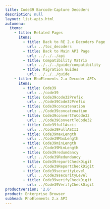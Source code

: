 ```yaml
---
title: Code39 Barcode-Capture Decoders
description: null
layout: list-apis.html
automenu:
  items:
    - title: Related Pages
      items:
        - title: Back to RE 2.x Decoders Page
          url: ../toc_decoders
        - title: Back to Main API Page
          url: ../../../api
        - title: Compatibility Matrix
          url: ../../../guide/compatibility
        - title: Migration Guides
          url: ../../../guide
    - title: RhoElements 2.x Decoder APIs
      items:
        - title: Code39
          url: ../code39
        - title: Code39code32Prefix
          url: ../Code39Code32Prefix
        - title: Code39concatenation
          url: ../Code39concatenation
        - title: Code39convertToCode32
          url: ../Code39ConvertToCode32
        - title: Code39fullAscii
          url: ../Code39FullASCII
        - title: Code39maxLength
          url: ../Code39MaxLength
        - title: Code39minLength
          url: ../Code39MinLength
        - title: Code39redundancy
          url: ../Code39Redundancy
        - title: Code39reportCheckDigit
          url: ../Code39ReportCheckDigit
        - title: Code39securityLevel
          url: ../Code39securityLevel
        - title: Code39verifyCheckDigit
          url: ../Code39VerifyCheckDigit
productversion: '2.6'
product: Enterprise Browser
subhead: RhoElements 2.x API
---
```




